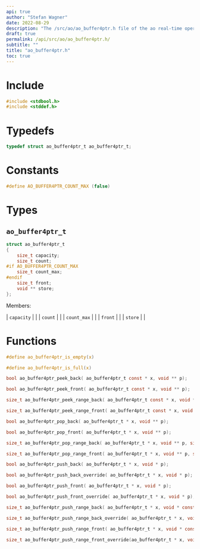 ```yaml
---
api: true
author: "Stefan Wagner"
date: 2022-08-29
description: "The /src/ao/ao_buffer4ptr.h file of the ao real-time operating system."
draft: true
permalink: /api/src/ao/ao_buffer4ptr.h/
subtitle: ""
title: "ao_buffer4ptr.h"
toc: true
---
```


# Include

```c
#include <stdbool.h>
#include <stddef.h>
```

# Typedefs

```c
typedef struct ao_buffer4ptr_t ao_buffer4ptr_t;
```

# Constants

```c
#define AO_BUFFER4PTR_COUNT_MAX (false)
```

# Types

## `ao_buffer4ptr_t`

```c
struct ao_buffer4ptr_t
{
    size_t capacity;
    size_t count;
#if AO_BUFFER4PTR_COUNT_MAX
    size_t count_max;
#endif
    size_t front;
    void ** store;
};
```

Members:

| `capacity` | |
| `count` | |
| `count_max` | |
| `front` | |
| `store` | |

# Functions

```c
#define ao_buffer4ptr_is_empty(x)
```

```c
#define ao_buffer4ptr_is_full(x)
```

```c
bool ao_buffer4ptr_peek_back( ao_buffer4ptr_t const * x, void ** p);
```

```c
bool ao_buffer4ptr_peek_front( ao_buffer4ptr_t const * x, void ** p);
```

```c
size_t ao_buffer4ptr_peek_range_back( ao_buffer4ptr_t const * x, void ** p, size_t n_min, size_t n_max);
```

```c
size_t ao_buffer4ptr_peek_range_front( ao_buffer4ptr_t const * x, void ** p, size_t n_min, size_t n_max);
```

```c
bool ao_buffer4ptr_pop_back( ao_buffer4ptr_t * x, void ** p);
```

```c
bool ao_buffer4ptr_pop_front( ao_buffer4ptr_t * x, void ** p);
```

```c
size_t ao_buffer4ptr_pop_range_back( ao_buffer4ptr_t * x, void ** p, size_t n_min, size_t n_max);
```

```c
size_t ao_buffer4ptr_pop_range_front( ao_buffer4ptr_t * x, void ** p, size_t n_min, size_t n_max);
```

```c
bool ao_buffer4ptr_push_back( ao_buffer4ptr_t * x, void * p);
```

```c
bool ao_buffer4ptr_push_back_override( ao_buffer4ptr_t * x, void * p);
```

```c
bool ao_buffer4ptr_push_front( ao_buffer4ptr_t * x, void * p);
```

```c
bool ao_buffer4ptr_push_front_override( ao_buffer4ptr_t * x, void * p);
```

```c
size_t ao_buffer4ptr_push_range_back( ao_buffer4ptr_t * x, void * const * p, size_t n_min, size_t n_max);
```

```c
size_t ao_buffer4ptr_push_range_back_override( ao_buffer4ptr_t * x, void * const * p, size_t n_min, size_t n_max);
```

```c
size_t ao_buffer4ptr_push_range_front( ao_buffer4ptr_t * x, void * const * p, size_t n_min, size_t n_max);
```

```c
size_t ao_buffer4ptr_push_range_front_override(ao_buffer4ptr_t * x, void * const * p, size_t n_min, size_t n_max);
```

